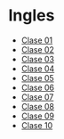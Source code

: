 # Ingles

* [Clase 01](doc/clase01.md)
* [Clase 02](doc/clase02.md)
* [Clase 03](doc/clase03.md)
* [Clase 04](doc/clase04.md)
* [Clase 05]()
* [Clase 06]()
* [Clase 07]()
* [Clase 08]()
* [Clase 09]()
* [Clase 10]()